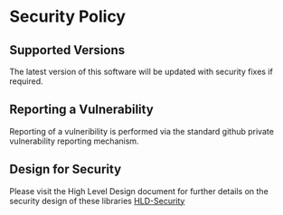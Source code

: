 # Security Policy

## Supported Versions

The latest version of this software will be updated with security fixes if required.

## Reporting a Vulnerability

Reporting of a vulneribility is performed via the standard github private vulnerability reporting mechanism.

## Design for Security

Please visit the High Level Design document for further details on the security design of these libraries
[HLD-Security](https://github.com/carla-simulator/map/blob/master/doc/ad_map_access/HLD_Security.md)
